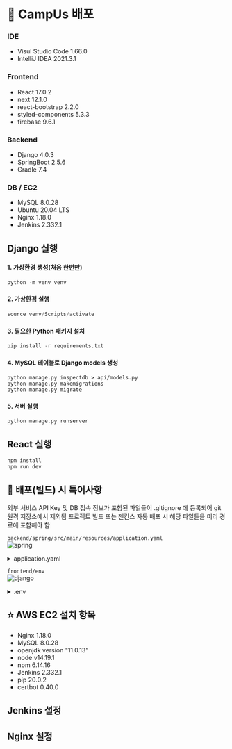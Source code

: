 # 📄 CampUs 배포

### IDE
- Visul Studio Code 1.66.0
- IntelliJ IDEA 2021.3.1

### Frontend
- React 17.0.2
- next 12.1.0
- react-bootstrap 2.2.0
- styled-components 5.3.3
- firebase 9.6.1

### Backend
- Django 4.0.3
- SpringBoot 2.5.6
- Gradle 7.4  

### DB / EC2
- MySQL 8.0.28
- Ubuntu 20.04 LTS
- Nginx 1.18.0
- Jenkins 2.332.1

## Django 실행
#### 1. 가상환경 생성(처음 한번만)
  
```python
python -m venv venv
```
#### 2. 가상환경 실행

```python
source venv/Scripts/activate
```
#### 3. 필요한 Python 패키지 설치

```python
pip install -r requirements.txt
```

#### 4. MySQL 테이블로 Django models 생성

```shell
python manage.py inspectdb > api/models.py
python manage.py makemigrations
python manage.py migrate
```

#### 5. 서버 실행

```
python manage.py runserver
```

## React 실행
  
```
npm install
npm run dev
```

## 📌 배포(빌드) 시 특이사항
외부 서비스 API Key 및 DB 접속 정보가 포함된 파일들이 .gitignore 에 등록되어 git 원격 저장소에서 제외됨
프로젝트 빌드 또는 젠킨스 자동 배포 시 해당 파일들을 미리 경로에 포함해야 함

`backend/spring/src/main/resources/application.yaml`  
![spring](https://user-images.githubusercontent.com/50658153/162027359-d922b0f2-4b7b-4931-96a6-448aad238042.png)

<details>
<summary>application.yaml</summary>
<div markdown="1">

```yaml
server:
  port: 8080

spring:
  datasource:
    driver-class-name: com.mysql.cj.jdbc.Driver
    url: jdbc:mysql://j6c103.p.ssafy.io:3306/camping?serverTimezone=Asia/Seoul
    username: USER NAME
    password: PASSWORD
  jpa:
    open-in-view: false
    hibernate:
      ddl-auto:
    properties:
      hibernate:
        format_sql: true
        show-sql: true
cloud:
  aws:
    credentials:
      accessKey: "AWS ACCESS KEY"
      secretKey: "AWS SECRET KYE"
    s3:
      bucket: c103-camping
    region:
      static: ap-northeast-2
    stack:
      auto: false
api:
  naver:
    clientId: "NAVER CLIENT ID"
    clientSecret: "NAVER CLIENT SECRET"

logging.level.com.ssafy.camping: debug
```

</div>
</details>

`frontend/env`  
![django](https://user-images.githubusercontent.com/50658153/162027541-d334f02a-fbe8-445d-b564-6a837147a77e.png)

<details>
<summary>.env</summary>
<div markdown="1">

```
NEXT_PUBLIC_KAKAO_JAVASCRIPT_KEY= 카카오 API 키
```

</div>
</details>

## ⭐ AWS EC2 설치 항목
- Nginx 1.18.0
- MySQL 8.0.28
- openjdk version "11.0.13”
- node v14.19.1
- npm 6.14.16
- Jenkins 2.332.1
- pip 20.0.2
- certbot 0.40.0

## Jenkins 설정
## Nginx 설정
